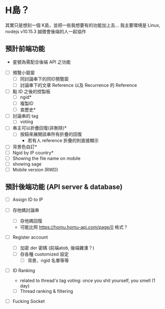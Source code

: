# H島？

其實只是想刻一個 K島，並把一些我想要有的功能加上去...
我主要環境是 Linux, nodejs v10.15.3
誠徵會後端的人一起協作

## 預計前端功能
* 星號為需配合後端 API 之功能
- [ ] 預覽小窗窗
    - [ ] 同討論串下的同ID預覽窗
    - [ ] 討論串下的文章 Reference 以及 Recurrence 的 Reference
- [ ] 點 ID 之後的控製板
    - [ ] ngid*
    - [ ] 複製ID
    - [ ] 查歷史*
- [ ] 討論串的 tag
    - [ ] voting
- [ ] 串主可以折疊回復(非刪除)*
    - [ ] 按鈕來展開該串所有折疊的回復
        * 若有人 reference 折疊的則直接顯示
- [ ] 背景色自訂*
- [ ] Ngid by IP country*
- [ ] Showing the file name on mobile
- [ ] showing sage
- [ ] Mobile version (RWD)

## 預計後端功能 (API server & database)
- [ ] Assign ID to IP
- [ ] 存他媽討論串
    - [ ] 存他媽回復
    * 可能比照 https://homu.homu-api.com/page/0 格式？
- [ ] Register account
    - [ ] 加密 der 密碼 (前端atob, 後端雜湊？)
    - [ ] 存各種 customized 設定
        - [ ] 背景、ngid 名單等等
- [ ] ID Ranking
    * related to thread's tag voting: once you shit yourself, you smell (1 day)
    - [ ] Thread ranking & filtering
- [ ] Fucking Socket


